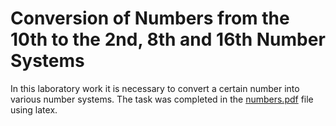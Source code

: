 # Conversion of Numbers from the 10th to the 2nd, 8th and 16th Number Systems

In this laboratory work it is necessary to convert a certain number into various number systems. The task was completed in the [numbers.pdf]() file using latex.
